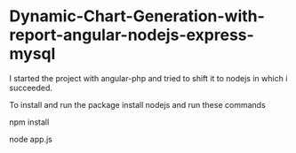 # Dynamic-Chart-Generation-with-report-angular-nodejs-express-mysql
I started the project with angular-php and tried to shift it to nodejs in which i succeeded.

To install and run the package 
install nodejs and run these commands

npm install

node app.js





